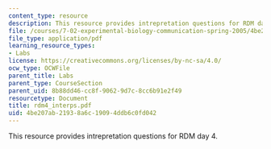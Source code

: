 ```yaml
---
content_type: resource
description: This resource provides intrepretation questions for RDM day 4.
file: /courses/7-02-experimental-biology-communication-spring-2005/4be207ab21938a6c19094ddb6c0fd042_rdm4_interps.pdf
file_type: application/pdf
learning_resource_types:
- Labs
license: https://creativecommons.org/licenses/by-nc-sa/4.0/
ocw_type: OCWFile
parent_title: Labs
parent_type: CourseSection
parent_uid: 8b88dd46-cc8f-9062-9d7c-8cc6b91e2f49
resourcetype: Document
title: rdm4_interps.pdf
uid: 4be207ab-2193-8a6c-1909-4ddb6c0fd042
---
```

This resource provides intrepretation questions for RDM day 4.
